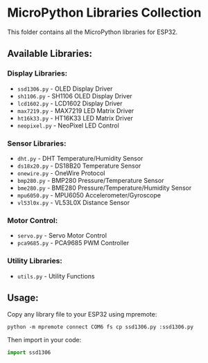 # MicroPython Libraries Collection

This folder contains all the MicroPython libraries for ESP32.

## Available Libraries:

### Display Libraries:
- `ssd1306.py` - OLED Display Driver
- `sh1106.py` - SH1106 OLED Display Driver
- `lcd1602.py` - LCD1602 Display Driver
- `max7219.py` - MAX7219 LED Matrix Driver
- `ht16k33.py` - HT16K33 LED Matrix Driver
- `neopixel.py` - NeoPixel LED Control

### Sensor Libraries:
- `dht.py` - DHT Temperature/Humidity Sensor
- `ds18x20.py` - DS18B20 Temperature Sensor
- `onewire.py` - OneWire Protocol
- `bmp280.py` - BMP280 Pressure/Temperature Sensor
- `bme280.py` - BME280 Pressure/Temperature/Humidity Sensor
- `mpu6050.py` - MPU6050 Accelerometer/Gyroscope
- `vl53l0x.py` - VL53L0X Distance Sensor

### Motor Control:
- `servo.py` - Servo Motor Control
- `pca9685.py` - PCA9685 PWM Controller

### Utility Libraries:
- `utils.py` - Utility Functions

## Usage:
Copy any library file to your ESP32 using mpremote:
```
python -m mpremote connect COM6 fs cp ssd1306.py :ssd1306.py
```

Then import in your code:
```python
import ssd1306
```
